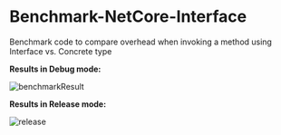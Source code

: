 # Benchmark-NetCore-Interface
Benchmark code to compare overhead when invoking a method using Interface vs. Concrete type

**Results in Debug mode:**

![benchmarkResult](https://user-images.githubusercontent.com/33999631/150381396-d8fd0cf4-04f1-4268-82ad-78405b6837eb.png)

**Results in Release mode:**

![release](https://user-images.githubusercontent.com/33999631/150555885-8745b3ad-4463-43fb-a320-47769ff08264.png)
